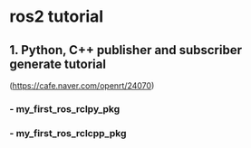 # ros2 tutorial
  
## 1. Python, C++ publisher and subscriber generate tutorial
(https://cafe.naver.com/openrt/24070)
### - my_first_ros_rclpy_pkg
### - my_first_ros_rclcpp_pkg

